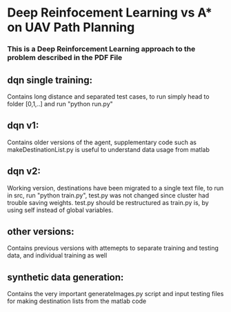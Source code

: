 # Deep Reinfocement Learning vs A* on UAV Path Planning #
### This is a Deep Reinforcement Learning approach to the problem described in the PDF File ###

## dqn single training: ## 
  Contains long distance and separated test cases, to run simply head to folder [0,1,..] and run "python run.py"
## dqn v1: ##
  Contains older versions of the agent, supplementary code such as makeDestinationList.py is useful to understand data usage from matlab
## dqn v2: ##
  Working version, destinations have been migrated to a single text file, to run in src, run "python train.py", test.py was not changed since cluster had trouble saving weights. test.py should be restructured as train.py is, by using self instead of global variables.
## other versions: ##
  Contains previous versions with attemepts to separate training and testing data, and individual training as well
## synthetic data generation: ##
  Contains the very important generateImages.py script and input testing files for making destination lists from the matlab code
